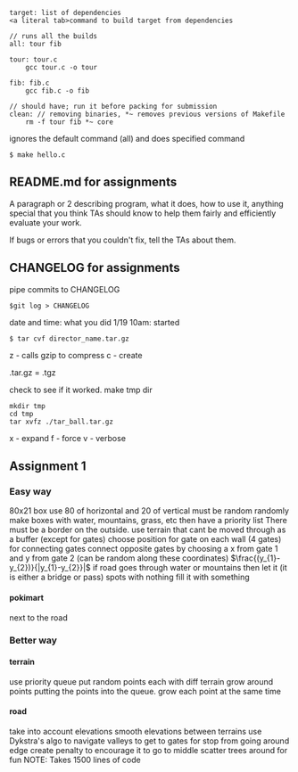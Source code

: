 ```
target: list of dependencies
<a literal tab>command to build target from dependencies

// runs all the builds
all: tour fib

tour: tour.c
	gcc tour.c -o tour

fib: fib.c
	gcc fib.c -o fib

// should have; run it before packing for submission
clean: // removing binaries, *~ removes previous versions of Makefile
	rm -f tour fib *~ core

```

ignores the default command (all) and does specified command
```
$ make hello.c
```

## README.md for assignments
A paragraph or 2 describing program, what it does, how to use it, anything special that you think TAs should know to help them fairly and efficiently  evaluate your work.

If bugs or errors that you couldn't fix, tell the TAs about them.

## CHANGELOG for assignments
pipe commits to CHANGELOG
```
$git log > CHANGELOG
```

date and time: what you did
	1/19 10am: started

```
$ tar cvf director_name.tar.gz
```
z - calls gzip to compress
c - create

.tar.gz = .tgz

check to see if it worked. make tmp dir
```
mkdir tmp
cd tmp
tar xvfz ./tar_ball.tar.gz
```
x - expand
f - force
v - verbose


## Assignment 1
### Easy way
80x21 box
use 80 of horizontal and 20 of vertical
must be random
randomly make boxes with water, mountains, grass, etc then have a priority list
There must be a border on the outside. use terrain that cant be moved through as a buffer (except for gates)
choose position for gate on each wall (4 gates)
for connecting gates connect opposite gates by choosing a x from gate 1 and y from gate 2 (can be random along these coordinates) $\frac{(y_{1}-y_{2})}{|y_{1}-y_{2}}|$
if road goes through water or mountains then let it (it is either a bridge or pass)
spots with nothing fill it with something

#### pokimart
next to the road
### Better way
#### terrain
use priority queue
put random points each with diff terrain
grow around points putting the points into the queue. grow each point at the same time
#### road
take into account elevations
smooth elevations between terrains
use Dykstra's algo to navigate valleys to get to gates
for stop from going around edge create penalty to encourage it to go to middle
scatter trees around for fun
NOTE: Takes 1500 lines of code
